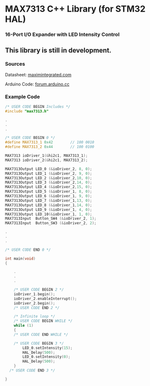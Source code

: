 # MAX7313 C++ Library (for STM32 HAL)
### 16-Port I/O Expander with LED Intensity Control 

## This library is still in development.

### Sources

Datasheet: [maximintegrated.com](https://datasheets.maximintegrated.com/en/ds/MAX7313.pdf)

Arduino Code: [forum.arduino.cc](https://forum.arduino.cc/index.php?topic=9682.0)

### Example Code

```cpp
/* USER CODE BEGIN Includes */
#include "max7313.h"

.
.
.

/* USER CODE BEGIN 0 */
#define MAX7313_1 0x42        // 100 0010
#define MAX7313_2 0x44        // 100 0100

MAX7313 ioDriver_1(&hi2c1, MAX7313_1);
MAX7313 ioDriver_2(&hi2c1, MAX7313_2);

MAX7313Output LED_0 (&ioDriver_2, 8, 0);
MAX7313Output LED_1 (&ioDriver_2, 9, 0);
MAX7313Output LED_2 (&ioDriver_2,10, 0);
MAX7313Output LED_3 (&ioDriver_2,14, 0);
MAX7313Output LED_4 (&ioDriver_2,15, 0);
MAX7313Output LED_5 (&ioDriver_1, 8, 0);
MAX7313Output LED_6 (&ioDriver_1, 9, 0);
MAX7313Output LED_7 (&ioDriver_1,13, 0);
MAX7313Output LED_8 (&ioDriver_1,14, 0);
MAX7313Output LED_9 (&ioDriver_1, 4, 0);
MAX7313Output LED_10(&ioDriver_1, 1, 0);
MAX7313Input  Button_SW4 (&ioDriver_2, 1);
MAX7313Input  Button_SW3 (&ioDriver_2, 2);

.
.
.

/* USER CODE END 0 */

int main(void)
{

    .
    .
    .

    /* USER CODE BEGIN 2 */
    ioDriver_1.begin();
    ioDriver_2.enableInterrupt();
    ioDriver_2.begin();
    /* USER CODE END 2 */

    /* Infinite loop */
    /* USER CODE BEGIN WHILE */
    while (1)
    {
    /* USER CODE END WHILE */

    /* USER CODE BEGIN 3 */
        LED_0.setIntensity(15);
        HAL_Delay(500);
        LED_0.setIntensity(0);
        HAL_Delay(500);
    }
  /* USER CODE END 3 */

}
```



